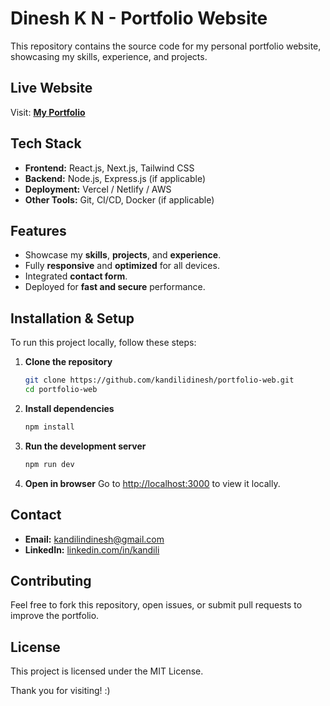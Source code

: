 # Dinesh K N - Portfolio Website

This repository contains the source code for my personal portfolio website, showcasing my skills, experience, and projects.

## Live Website
Visit: **[My Portfolio](https://www.dineshkn.site/)**

## Tech Stack
- **Frontend:** React.js, Next.js, Tailwind CSS
- **Backend:** Node.js, Express.js (if applicable)
- **Deployment:** Vercel / Netlify / AWS
- **Other Tools:** Git, CI/CD, Docker (if applicable)

## Features
- Showcase my **skills**, **projects**, and **experience**.
- Fully **responsive** and **optimized** for all devices.
- Integrated **contact form**.
- Deployed for **fast and secure** performance.

## Installation & Setup
To run this project locally, follow these steps:

1. **Clone the repository**
   ```sh
   git clone https://github.com/kandilidinesh/portfolio-web.git
   cd portfolio-web
   ```

2. **Install dependencies**
   ```sh
   npm install
   ```

3. **Run the development server**
   ```sh
   npm run dev
   ```

4. **Open in browser**
   Go to [http://localhost:3000](http://localhost:3000) to view it locally.

## Contact
- **Email:** [kandilindinesh@gmail.com](mailto:kandilindinesh@gmail.com)
- **LinkedIn:** [linkedin.com/in/kandili](https://www.linkedin.com/in/kandili)

## Contributing
Feel free to fork this repository, open issues, or submit pull requests to improve the portfolio.

## License
This project is licensed under the MIT License.

Thank you for visiting! :)
